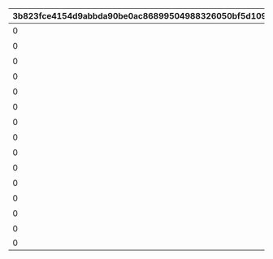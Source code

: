 |3b823fce4154d9abbda90be0ac86899504988326050bf5d109fd9a9ec5930c08|2d2f398e6298ed17b70f3c3794f24edeb0afee6a96c1987f53861e119a8a35de|ca2e9598b0b2d5339d8f11202002b51ca583356bfddb2fc9a51e4bbf74e74589|a2e2c23f87b874ec8615cbea98768a550848a54399a58178a103d68f37f28946|68531bc576edc22864c73e30dfe74d3fa1529aa8f70b3ac9691db82df1f19d6b|cdaadfdbd6a66dfa2f742f68acc5c1d423e59706da01ed389a68ae2a1d02a2d7|5081578d635167a32995952063ef88c5d4cee6a0edf2ca36bc646cd2339cc6f8|f7551a1b44be0077f0c2c3fa0e0658dca2080ab1c75ae7350dc7adfcf145e6db|178ff97d6a15ac1f09567ad6489f148eb17e6d97c6e4f8a9acbb8203f9d6f34a|bfe38591e12b166cee370a9a36a52d966e9cc546cbc45855353b257a174af5d0|
| --- | --- | --- | --- | --- | --- | --- | --- | --- | --- |
|0|0|10062103|0|1|ウヅキとリンのメモリー|0|0|10062|7001|
|0|0|10062107|0|2|ニュージェネレーションズのメモリー|0|0|10062|7002|
|0|0|10062107|0|4|ウヅキとミオのメモリー|0|0|10062|7003|
|0|0|10062111|0|6|美食殿のメモリー|0|0|10062|7004|
|0|0|10062111|0|7|リンとミオのメモリー|0|0|10062|7005|
|0|0|10062111|0|8|ニュージェネレーションズのメモリー|0|0|10062|7006|
|0|0|10062115|0|9|ニュージェネレーションズと美食殿のメモリー|0|0|10062|7007|
|0|0|10062115|0|10|美食殿のメモリー|0|0|10062|7008|
|0|0|10063111|0|14|ニュージェネレーションズと美食殿のメモリー|0|0|10063|7009|
|0|0|10062107|0|3|ニュージェネレーションズのメモリー|0|0|10062|7102|
|0|0|10062107|0|5|美食殿のメモリー|0|0|10062|7103|
|0|0|10062115|0|11|ニュージェネレーションズと美食殿のメモリー|0|0|10062|7104|
|0|0|10063111|0|12|ニュージェネレーションズと美食殿のメモリー|0|0|10063|7105|
|0|0|10063111|0|13|ニュージェネレーションズと美食殿のメモリー|0|0|10063|7106|
|0|2405|10062103|7|15||1|1|10062|7201|